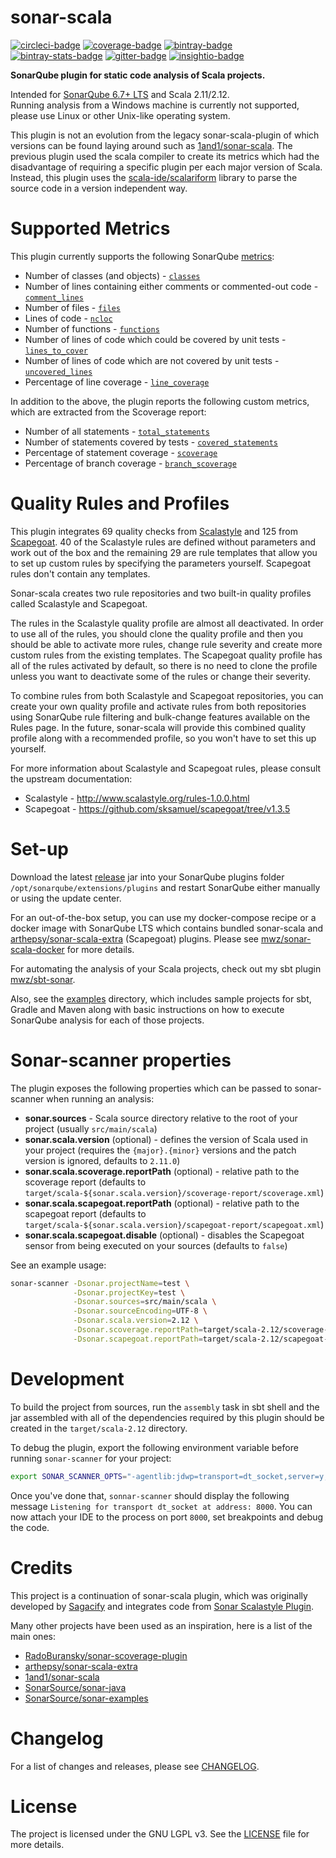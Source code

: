 sonar-scala
===
[![circleci-badge][]][circleci]
[![coverage-badge][]][coverage]
[![bintray-badge][]][bintray]
[![bintray-stats-badge][]][bintray-stats]
[![gitter-badge][]][gitter]
[![insightio-badge][]][insightio]

[circleci-badge]: https://img.shields.io/circleci/project/github/mwz/sonar-scala/master.svg?label=Build
[circleci]: https://circleci.com/gh/mwz/sonar-scala
[coverage-badge]: https://sonar.sonar-scala.com/api/badges/measure?key=sonar-scala&metric=coverage
[coverage]: https://sonar.sonar-scala.com/component_measures?id=sonar-scala&metric=coverage
[bintray-badge]: https://api.bintray.com/packages/mwz/maven/sonar-scala/images/download.svg
[bintray]: https://bintray.com/mwz/maven/sonar-scala/_latestVersion
[bintray-stats-badge]: https://img.shields.io/badge/dynamic/json.svg?uri=https://bintray.com/statistics/packageStatistics?pkgPath=/mwz/maven/sonar-scala&query=$.totalDownloads&label=Downloads+(last+30+days)&colorB=green
[bintray-stats]: https://bintray.com/mwz/maven/sonar-scala#statistics
[gitter-badge]: https://img.shields.io/gitter/room/sonar-scala/sonar-scala.svg?colorB=46BC99&label=Chat
[gitter]: https://gitter.im/sonar-scala/sonar-scala
[insightio-badge]: https://img.shields.io/badge/Insight.io-Ready-brightgreen.svg
[insightio]: https://insight.io/github.com/mwz/sonar-scala


**SonarQube plugin for static code analysis of Scala projects.**

Intended for [SonarQube 6.7+ LTS](https://www.sonarqube.org/downloads) and Scala 2.11/2.12.  
Running analysis from a Windows machine is currently not supported, please use Linux or other Unix-like operating system.

This plugin is not an evolution from the legacy sonar-scala-plugin of which versions can be found laying around such as [1and1/sonar-scala](https://github.com/1and1/sonar-scala).
The previous plugin used the scala compiler to create its metrics which had the disadvantage of requiring a specific plugin per each major version of Scala.
Instead, this plugin uses the [scala-ide/scalariform](https://github.com/scala-ide/scalariform) library to parse the source code in a version independent way.


# Supported Metrics
This plugin currently supports the following SonarQube [metrics](https://docs.sonarqube.org/display/SONAR/Metric+Definitions):
- Number of classes (and objects) - [`classes`](https://docs.sonarqube.org/display/SONAR/Metric+Definitions#MetricDefinitions-Size)
- Number of lines containing either comments or commented-out code - [`comment_lines`](https://docs.sonarqube.org/display/SONAR/Metric+Definitions#MetricDefinitions-Size)
- Number of files - [`files`](https://docs.sonarqube.org/display/SONAR/Metric+Definitions#MetricDefinitions-Size)
- Lines of code - [`ncloc`](https://docs.sonarqube.org/display/SONAR/Metric+Definitions#MetricDefinitions-Size)
- Number of functions - [`functions`](https://docs.sonarqube.org/display/SONAR/Metric+Definitions#MetricDefinitions-Size)
- Number of lines of code which could be covered by unit tests - [`lines_to_cover`](https://docs.sonarqube.org/display/SONAR/Metric+Definitions#MetricDefinitions-Tests)
- 	Number of lines of code which are not covered by unit tests - [`uncovered_lines`](https://docs.sonarqube.org/display/SONAR/Metric+Definitions#MetricDefinitions-Tests)
- Percentage of line coverage - [`line_coverage`](https://docs.sonarqube.org/display/SONAR/Metric+Definitions#MetricDefinitions-Tests)

In addition to the above, the plugin reports the following custom metrics, which are extracted from the Scoverage report:
 - Number of all statements - [`total_statements`](https://github.com/mwz/sonar-scala/blob/3973e6a8b3857c06de7b6d996702eeb3e543e5e0/src/main/scala/com/mwz/sonar/scala/scoverage/ScoverageMetrics.scala#L64)
 - Number of statements covered by tests - [`covered_statements`](https://github.com/mwz/sonar-scala/blob/3973e6a8b3857c06de7b6d996702eeb3e543e5e0/src/main/scala/com/mwz/sonar/scala/scoverage/ScoverageMetrics.scala#L74)
 - Percentage of statement coverage - [`scoverage`](https://github.com/mwz/sonar-scala/blob/3973e6a8b3857c06de7b6d996702eeb3e543e5e0/src/main/scala/com/mwz/sonar/scala/scoverage/ScoverageMetrics.scala#L84)
 - Percentage of branch coverage - [`branch_scoverage`](https://github.com/mwz/sonar-scala/blob/3973e6a8b3857c06de7b6d996702eeb3e543e5e0/src/main/scala/com/mwz/sonar/scala/scoverage/ScoverageMetrics.scala#L96)


# Quality Rules and Profiles
This plugin integrates 69 quality checks from [Scalastyle](http://www.scalastyle.org/rules-1.0.0.html) and 125 from [Scapegoat](https://github.com/sksamuel/scapegoat/tree/v1.3.5). 40 of the Scalastyle rules are defined without parameters and work out of the box and the remaining 29 are rule templates that allow you to set up custom rules by specifying the parameters yourself. Scapegoat rules don't contain any templates.

Sonar-scala creates two rule repositories and two built-in quality profiles called Scalastyle and Scapegoat.

The rules in the Scalastyle quality profile are almost all deactivated. In order to use all of the rules, you should clone the quality profile and then you should be able to activate more rules, change rule severity and create more custom rules from the existing templates.
The Scapegoat quality profile has all of the rules activated by default, so there is no need to clone the profile unless you want to deactivate some of the rules or change their severity.

To combine rules from both Scalastyle and Scapegoat repositories, you can create your own quality profile and activate rules from both repositories using SonarQube rule filtering and bulk-change features available on the Rules page. In the future, sonar-scala will provide this combined quality profile along with a recommended profile, so you won't have to set this up yourself.

For more information about Scalastyle and Scapegoat rules, please consult the upstream documentation:
- Scalastyle - http://www.scalastyle.org/rules-1.0.0.html
- Scapegoat - https://github.com/sksamuel/scapegoat/tree/v1.3.5


# Set-up
Download the latest [release](https://github.com/mwz/sonar-scala/releases) jar into your SonarQube plugins folder `/opt/sonarqube/extensions/plugins` and restart SonarQube either manually or using the update center.

For an out-of-the-box setup, you can use my docker-compose recipe or a docker image with SonarQube LTS which contains bundled sonar-scala and [arthepsy/sonar-scala-extra](https://github.com/arthepsy/sonar-scala-extra) (Scapegoat) plugins. Please see [mwz/sonar-scala-docker](https://github.com/mwz/sonar-scala-docker) for more details.

For automating the analysis of your Scala projects, check out my sbt plugin [mwz/sbt-sonar](https://github.com/mwz/sbt-sonar).

Also, see the [examples](https://github.com/mwz/sonar-scala/tree/master/examples) directory, which includes sample projects for sbt, Gradle and Maven along with basic instructions on how to execute SonarQube analysis for each of those projects.


# Sonar-scanner properties
The plugin exposes the following properties which can be passed to sonar-scanner when running an analysis:
- **sonar.sources** - Scala source directory relative to the root of your project (usually `src/main/scala`)
- **sonar.scala.version** (optional) - defines the version of Scala used in your project (requires the `{major}.{minor}` versions and the patch version is ignored, defaults to `2.11.0`)
- **sonar.scala.scoverage.reportPath** (optional) - relative path to the scoverage report (defaults to `target/scala-${sonar.scala.version}/scoverage-report/scoverage.xml`)
- **sonar.scala.scapegoat.reportPath** (optional) - relative path to the scapegoat report (defaults to `target/scala-${sonar.scala.version}/scapegoat-report/scapegoat.xml`)
- **sonar.scala.scapegoat.disable** (optional) - disables the Scapegoat sensor from being executed on your sources (defaults to `false`)

See an example usage:
```bash
sonar-scanner -Dsonar.projectName=test \
              -Dsonar.projectKey=test \
              -Dsonar.sources=src/main/scala \
              -Dsonar.sourceEncoding=UTF-8 \
              -Dsonar.scala.version=2.12 \
              -Dsonar.scoverage.reportPath=target/scala-2.12/scoverage-report/scoverage.xml \
              -Dsonar.scapegoat.reportPath=target/scala-2.12/scapegoat-report/scapegoat.xml
```


# Development
To build the project from sources, run the `assembly` task in sbt shell and the jar assembled with all of the dependencies required by this plugin should be created in the `target/scala-2.12` directory. 

To debug the plugin, export the following environment variable before running `sonar-scanner` for your project:
```bash
export SONAR_SCANNER_OPTS="-agentlib:jdwp=transport=dt_socket,server=y,suspend=y,address=8000"
```
Once you've done that, `sonnar-scanner` should display the following message `Listening for transport dt_socket at address: 8000`. You can now attach your IDE to the process on port `8000`, set breakpoints and debug the code.


# Credits
This project is a continuation of sonar-scala plugin, which was originally developed by [Sagacify](https://github.com/Sagacify/sonar-scala) and integrates code from [Sonar Scalastyle Plugin](https://github.com/NCR-CoDE/sonar-scalastyle).

Many other projects have been used as an inspiration, here is a list of the main ones:

- [RadoBuransky/sonar-scoverage-plugin](https://github.com/RadoBuransky/sonar-scoverage-plugin)
- [arthepsy/sonar-scala-extra](https://github.com/arthepsy/sonar-scala-extra)
- [1and1/sonar-scala](https://github.com/1and1/sonar-scala)
- [SonarSource/sonar-java](https://github.com/SonarSource/sonar-java)
- [SonarSource/sonar-examples](https://github.com/SonarSource/sonar-examples)


# Changelog
For a list of changes and releases, please see [CHANGELOG](CHANGELOG.md).


# License
The project is licensed under the GNU LGPL v3. See the [LICENSE](LICENSE) file for more details.
